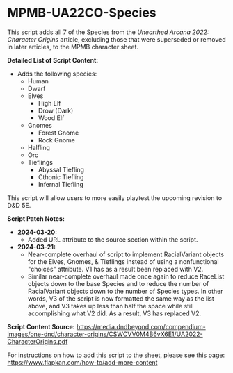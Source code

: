 # MPMB-UA22CO-Species
This script adds all 7 of the Species from the *Unearthed Arcana 2022: Character Origins* article, excluding those that were superseded or removed in later articles, to the MPMB character sheet.

**Detailed List of Script Content:**
- Adds the following species:
  - Human
  - Dwarf
  - Elves
    - High Elf
    - Drow (Dark)
    - Wood Elf
  - Gnomes
    - Forest Gnome
    - Rock Gnome
  - Halfling
  - Orc
  - Tieflings
    - Abyssal Tiefling
    - Cthonic Tiefling
    - Infernal Tiefling

This script will allow users to more easily playtest the upcoming revision to D&D 5E.

**Script Patch Notes:**
- **2024-03-20:**
  - Added URL attribute to the source section within the script.
- **2024-03-21:**
  - Near-complete overhaul of script to implement RacialVariant objects for the Elves, Gnomes, & Tieflings instead of using a nonfunctional "choices" attribute. V1 has as a result been replaced with V2.
  - Similar near-complete overhaul made once again to reduce RaceList objects down to the base Species and to reduce the number of RacialVariant objects down to the number of Species types. In other words, V3 of the script is now formatted the same way as the list above, and V3 takes up less than half the space while still accomplishing what V2 did. As a result, V3 has replaced V2.

**Script Content Source:** https://media.dndbeyond.com/compendium-images/one-dnd/character-origins/CSWCVV0M4B6vX6E1/UA2022-CharacterOrigins.pdf

For instructions on how to add this script to the sheet, please see this page: https://www.flapkan.com/how-to/add-more-content
